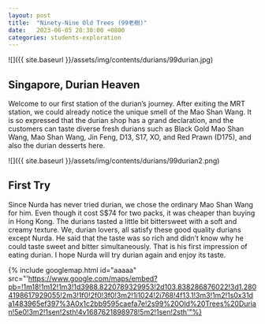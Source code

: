 ```yaml
---
layout: post
title:  "Ninety-Nine Old Trees (99老樹)"
date:   2023-06-05 20:30:00 +0800
categories: students-exploration
---
```


![]({{ site.baseurl }}/assets/img/contents/durians/99durian.jpg)
## Singapore, Durian Heaven
Welcome to our first station of the durian’s journey. After exiting the MRT station, we could already notice the unique smell of the Mao Shan Wang. It is so expressed that the durian shop has a grand declaration, and the customers can taste diverse fresh durians such as Black Gold Mao Shan Wang, Mao Shan Wang, Jin Feng, D13, S17, XO, and Red Prawn (D175), and also the durian desserts here.

![]({{ site.baseurl }}/assets/img/contents/durians/99durian2.png)
## First Try
Since Nurda has never tried durian, we chose the ordinary Mao Shan Wang for him. Even though it cost S$74 for two packs, it was cheaper than buying in Hong Kong. The durians tasted a little bit bittersweet with a soft and creamy texture. We, durian lovers, all satisfy these good quality durians except Nurda. He said that the taste was so rich and didn’t know why he could taste sweet and bitter simultaneously. That is his first impression of eating durian. I hope Nurda will try durian again and enjoy its taste.

{% include googlemap.html id="aaaaa" src="'https://www.google.com/maps/embed?pb=!1m18!1m12!1m3!1d3988.8220789329953!2d103.838286876022!3d1.2804198617929055!2m3!1f0!2f0!3f0!3m2!1i1024!2i768!4f13.1!3m3!1m2!1s0x31da1483965ef397%3A0x1c2bb9595caefa7e!2s99%20Old%20Trees%20Durian!5e0!3m2!1sen!2sth!4v1687621898978!5m2!1sen!2sth'"%}